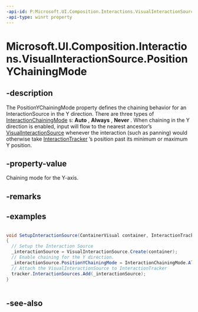 ```yaml
---
-api-id: P:Microsoft.UI.Composition.Interactions.VisualInteractionSource.PositionYChainingMode
-api-type: winrt property
---
```


<!-- Property syntax
public Windows.UI.Composition.Interactions.InteractionChainingMode PositionYChainingMode { get;  set; }
-->

# Microsoft.UI.Composition.Interactions.VisualInteractionSource.PositionYChainingMode

## -description
The PositionYChainingMode property defines the chaining behavior for an InteractionSource in the Y direction. There are three types of [InteractionChainingMode](interactionchainingmode.md) s: 
    **Auto**
  , 
    **Always**
  , 
    **Never**
  . When chaining in the Y direction is enabled, input will flow to the nearest ancestor’s [VisualInteractionSource](visualinteractionsource.md) whenever the interaction (such as panning) would otherwise take [InteractionTracker](interactiontracker.md) ’s position past its minimum or maximum Y position.

## -property-value
Chaining mode for the Y-axis.

## -remarks

## -examples
```csharp

void SetupInteractionSource(ContainerVisual container, InteractionTracker 	tracker)
{
  // Setup the Interaction Source
  _interactionSource = VisualInteractionSource.Create(container);
  // Enable chaining for the Y direction.
  _interactionSource.PositionYChainingMode = InteractionChainingMode.Always;
  // Attach the VisualInteractionSource to InteractionTracker
  tracker.InteractionSources.Add(_interactionSource);
}
          
```



## -see-also
